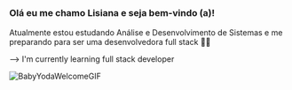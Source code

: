 ##

### Olá eu me chamo Lisiana e seja bem-vindo (a)! 

Atualmente estou estudando Análise e Desenvolvimento de Sistemas e me preparando para ser 
uma desenvolvedora full stack 💜💜

--> I'm currently learning full stack developer

![BabyYodaWelcomeGIF](https://user-images.githubusercontent.com/109558589/219899672-9e8eba43-a9a7-4520-a2bf-57ff3ee4d28d.gif)

##



